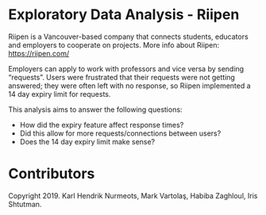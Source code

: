 # Exploratory Data Analysis - Riipen
Riipen is a Vancouver-based company that connects students, educators and employers to cooperate on projects. 
More info about Riipen: https://riipen.com/

Employers can apply to work with professors and vice versa by sending “requests”. Users were frustrated that their requests were not getting answered; they were often left with no response, so Riipen implemented a 14 day expiry limit for requests.

This analysis aims to answer the following questions: 
- How did the expiry feature affect response times? 
- Did this allow for more requests/connections between users? 
- Does the 14 day expiry limit make sense?

# Contributors
Copyright 2019. Karl Hendrik Nurmeots, Mark Vartolaş, Habiba Zaghloul, Iris Shtutman.
